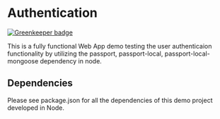# Authentication

[![Greenkeeper badge](https://badges.greenkeeper.io/HarveyYifanLi/Authentication.svg)](https://greenkeeper.io/)

This is a fully functional Web App demo testing the user authenticaion functionality by utilizing the passport, passport-local, passport-local-mongoose dependency in node.

## Dependencies

Please see package.json for all the dependencies of this demo project developed in Node.
